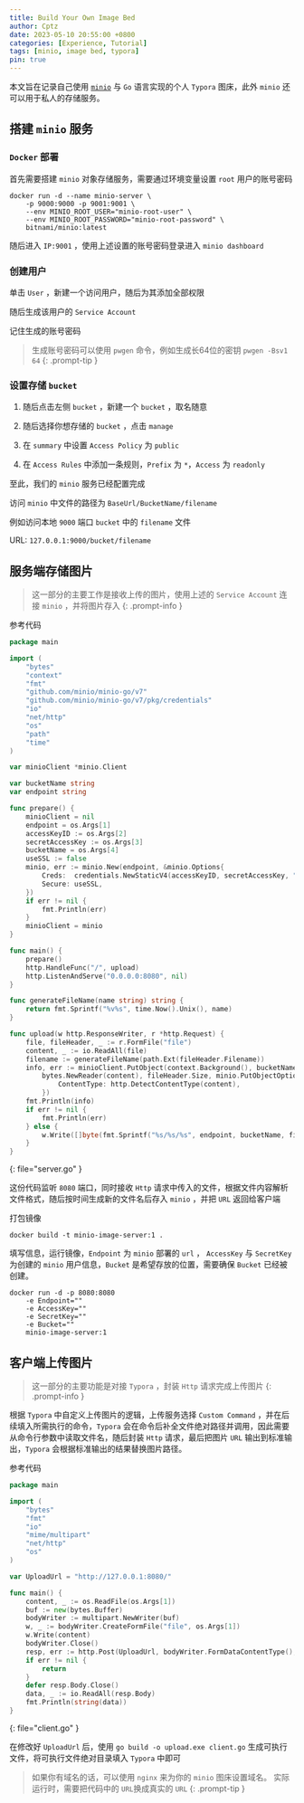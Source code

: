 ```yaml
---
title: Build Your Own Image Bed
author: Cptz
date: 2023-05-10 20:55:00 +0800
categories: [Experience, Tutorial]
tags: [minio, image bed, typora]
pin: true
---
```



本文旨在记录自己使用 [`minio`](https://www.minio.org.cn/) 与 `Go` 语言实现的个人 `Typora` 图床，此外 `minio` 还可以用于私人的存储服务。

## 搭建 `minio` 服务

### `Docker` 部署

首先需要搭建 `minio` 对象存储服务，需要通过环境变量设置 `root` 用户的账号密码

```console
docker run -d --name minio-server \
    -p 9000:9000 -p 9001:9001 \
    --env MINIO_ROOT_USER="minio-root-user" \
    --env MINIO_ROOT_PASSWORD="minio-root-password" \  
    bitnami/minio:latest
```

随后进入 `IP:9001` ，使用上述设置的账号密码登录进入 `minio dashboard` 

### 创建用户

单击 `User` ，新建一个访问用户，随后为其添加全部权限

随后生成该用户的 `Service Account`

记住生成的账号密码

> 生成账号密码可以使用 `pwgen` 命令，例如生成长64位的密钥 `pwgen -Bsv1 64`
{: .prompt-tip }

### 设置存储 `bucket`

1. 随后点击左侧 `bucket` ，新建一个 `bucket` ，取名随意

2. 随后选择你想存储的 `bucket` ，点击 `manage`

3. 在 `summary` 中设置 `Access Policy` 为 `public`

4. 在 `Access Rules` 中添加一条规则，`Prefix` 为 `*`，`Access` 为 `readonly`



至此，我们的 `minio` 服务已经配置完成

访问 `minio` 中文件的路径为 `BaseUrl/BucketName/filename`

例如访问本地 `9000` 端口 `bucket` 中的 `filename` 文件

URL: `127.0.0.1:9000/bucket/filename`

## 服务端存储图片

> 这一部分的主要工作是接收上传的图片，使用上述的 `Service Account` 连接 `minio` ，并将图片存入
{: .prompt-info }

参考代码

```go
package main

import (
	"bytes"
	"context"
	"fmt"
	"github.com/minio/minio-go/v7"
	"github.com/minio/minio-go/v7/pkg/credentials"
	"io"
	"net/http"
	"os"
	"path"
	"time"
)

var minioClient *minio.Client

var bucketName string
var endpoint string

func prepare() {
	minioClient = nil
	endpoint = os.Args[1]
	accessKeyID := os.Args[2]
	secretAccessKey := os.Args[3]
	bucketName = os.Args[4]
	useSSL := false
	minio, err := minio.New(endpoint, &minio.Options{
		Creds:  credentials.NewStaticV4(accessKeyID, secretAccessKey, ""),
		Secure: useSSL,
	})
	if err != nil {
		fmt.Println(err)
	}
	minioClient = minio
}

func main() {
	prepare()
	http.HandleFunc("/", upload)
	http.ListenAndServe("0.0.0.0:8080", nil)
}

func generateFileName(name string) string {
	return fmt.Sprintf("%v%s", time.Now().Unix(), name)
}

func upload(w http.ResponseWriter, r *http.Request) {
	file, fileHeader, _ := r.FormFile("file")
	content, _ := io.ReadAll(file)
	filename := generateFileName(path.Ext(fileHeader.Filename))
	info, err := minioClient.PutObject(context.Background(), bucketName, filename,
		bytes.NewReader(content), fileHeader.Size, minio.PutObjectOptions{
			ContentType: http.DetectContentType(content),
		})
	fmt.Println(info)
	if err != nil {
		fmt.Println(err)
	} else {
		w.Write([]byte(fmt.Sprintf("%s/%s/%s", endpoint, bucketName, filename)))
	}
}

```
{: file="server.go" }

这份代码监听 `8080` 端口，同时接收 `Http` 请求中传入的文件，根据文件内容解析文件格式，随后按时间生成新的文件名后存入 `minio` ，并把 `URL` 返回给客户端

打包镜像

```console
docker build -t minio-image-server:1 .
```

填写信息，运行镜像，`Endpoint` 为 `minio` 部署的 `url` ， `AccessKey` 与 `SecretKey` 为创建的 `minio` 用户信息，`Bucket` 是希望存放的位置，需要确保 `Bucket` 已经被创建。

```console
docker run -d -p 8080:8080 
    -e Endpoint="" 
    -e AccessKey="" 
    -e SecretKey="" 
    -e Bucket="" 
    minio-image-server:1
```

## 客户端上传图片

> 这一部分的主要功能是对接 `Typora` ，封装 `Http` 请求完成上传图片
{: .prompt-info }

根据 `Typora` 中自定义上传图片的逻辑，上传服务选择 `Custom Command` ，并在后续填入所需执行的命令，`Typora` 会在命令后补全文件绝对路径并调用，因此需要从命令行参数中读取文件名，随后封装 `Http` 请求，最后把图片 `URL` 输出到标准输出，`Typora` 会根据标准输出的结果替换图片路径。

参考代码

```go
package main

import (
	"bytes"
	"fmt"
	"io"
	"mime/multipart"
	"net/http"
	"os"
)

var UploadUrl = "http://127.0.0.1:8080/"

func main() {
	content, _ := os.ReadFile(os.Args[1])
	buf := new(bytes.Buffer)
	bodyWriter := multipart.NewWriter(buf)
	w, _ := bodyWriter.CreateFormFile("file", os.Args[1])
	w.Write(content)
	bodyWriter.Close()
	resp, err := http.Post(UploadUrl, bodyWriter.FormDataContentType(), buf)
	if err != nil {
		return
	}
	defer resp.Body.Close()
	data, _ := io.ReadAll(resp.Body)
	fmt.Println(string(data))
}

```
{: file="client.go" }

在修改好 `UploadUrl` 后，使用 `go build -o upload.exe client.go` 生成可执行文件，将可执行文件绝对目录填入 `Typora` 中即可

> 如果你有域名的话，可以使用 `nginx` 来为你的 `minio` 图床设置域名。
> 实际运行时，需要把代码中的 `URL`换成真实的 `URL`
{: .prompt-tip }

